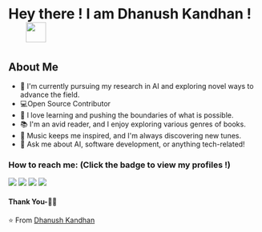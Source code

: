 # Hey there ! I am Dhanush Kandhan ! &emsp;  <img src="https://github.com/TheDudeThatCode/TheDudeThatCode/blob/master/Assets/Hi.gif" width="40px">

## About Me
- 🌱 I'm currently pursuing my research in AI and exploring novel ways to advance the field.
- 💻Open Source Contributor
- 🚀 I love learning and pushing the boundaries of what is possible.
- 📚 I'm an avid reader, and I enjoy exploring various genres of books.
- 🎵 Music keeps me inspired, and I'm always discovering new tunes.
- 💬 Ask me about AI, software development, or anything tech-related!
  
### How to reach me: <strong>(Click the badge to view my profiles !)</strong>

<a href="mailto:dhanushkandhan75@gmail.com"><img src="https://img.shields.io/badge/dhanushkandhan75@gmail.com-%23D14836.svg?&style=for-the-badge&logo=gmail&logoColor=white"></a>   <a  href="https://www.instagram.com/itsmedhanushk_"><img src="https://img.shields.io/badge/@itsmedhanushk_-%23E4405F.svg?&style=for-the-badge&logo=instagram&logoColor=white"></a>   <a href="https://www.linkedin.com/in/dhanushkandhan/"><img src="https://img.shields.io/badge/Dhanush Kandhan-%230077B5.svg?&style=for-the-badge&logo=linkedin&logoColor=white" ></a>   <a  href="https://itzmedhanu.medium.com/"><img src="https://img.shields.io/badge/@itzmedhanu-%2312100E.svg?&style=for-the-badge&logo=medium&logoColor=white"></a>

#### Thank You-🙏🏼

⭐️ From [Dhanush Kandhan](https://dhanush.pages.dev)



<!---
dhanushk-offl/dhanushk-offl is a ✨ special ✨ repository because its `README.md` (this file) appears on your GitHub profile.
You can click the Preview link to take a look at your changes.
--->
